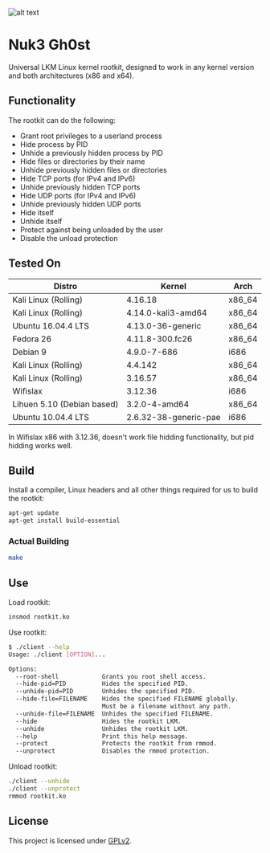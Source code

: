 ![alt text](https://github.com/JuanSchallibaum/Nuk3Gh0st/blob/master/logo.jpg=250x250)

# Nuk3 Gh0st

Universal LKM Linux kernel rootkit, designed to work in any kernel version and both architectures (x86 and x64).

## Functionality

The rootkit can do the following:

- Grant root privileges to a userland process
- Hide process by PID
- Unhide a previously hidden process by PID
- Hide files or directories by their name
- Unhide previously hidden files or directories
- Hide TCP ports (for IPv4 and IPv6)
- Unhide previously hidden TCP ports
- Hide UDP ports (for IPv4 and IPv6)
- Unhide previously hidden UDP ports
- Hide itself
- Unhide itself
- Protect against being unloaded by the user
- Disable the unload protection

## Tested On

|           Distro            |          Kernel         |    Arch    |
|-----------------------------|-------------------------|------------|
| Kali Linux (Rolling)        |  4.16.18                |   x86_64   |
| Kali Linux (Rolling)        |  4.14.0-kali3-amd64     |   x86_64   |
| Ubuntu 16.04.4 LTS          |  4.13.0-36-generic      |   x86_64   |
| Fedora 26                   |  4.11.8-300.fc26        |   x86_64   |
| Debian 9                    |  4.9.0-7-686            |   i686     |
| Kali Linux (Rolling)        |  4.4.142                |   x86_64   |
| Kali Linux (Rolling)        |  3.16.57                |   x86_64   |
| Wifislax                    |  3.12.36                |   i686     |
| Lihuen 5.10 (Debian based)  |  3.2.0-4-amd64          |   x86_64   |
| Ubuntu 10.04.4 LTS          |  2.6.32-38-generic-pae  |   i686     |

In Wifislax x86 with 3.12.36, doesn't work file hidding functionality, but pid hidding works well.

## Build

Install a compiler, Linux headers and all other things required for us to build the rootkit:

```sh
apt-get update
apt-get install build-essential
```

### Actual Building

```sh
make
```

## Use

Load rootkit:

```sh
insmod rootkit.ko
```

Use rootkit:

```sh
$ ./client --help
Usage: ./client [OPTION]...

Options:
  --root-shell            Grants you root shell access.
  --hide-pid=PID          Hides the specified PID.
  --unhide-pid=PID        Unhides the specified PID.
  --hide-file=FILENAME    Hides the specified FILENAME globally.
                          Must be a filename without any path.
  --unhide-file=FILENAME  Unhides the specified FILENAME.
  --hide                  Hides the rootkit LKM.
  --unhide                Unhides the rootkit LKM.
  --help                  Print this help message.
  --protect               Protects the rootkit from rmmod.
  --unprotect             Disables the rmmod protection.
```

Unload rootkit:

```sh
./client --unhide
./client --unprotect
rmmod rootkit.ko
```

## License
This project is licensed under [GPLv2](LICENSE).
